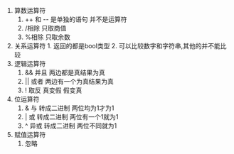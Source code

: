 1.  算数运算符
    1.  ++ 和 -- 是单独的语句 并不是运算符
    2.  /相除    只取商值
    3.  %相除  只取余数
2.   关系运算符
    1.  返回的都是bool类型
    2.  可以比较数字和字符串,其他的并不能比较
3.  逻辑运算符
    1.  &&  并且   两边都是真结果为真
    2.  ||     或者  两边有一个为真结果为真
    3.   !     取反  真变假  假变真
4.  位运算符
    1.   &  与      转成二进制  两位均为1才为1 
    2.    |  或      转成二进制  两位有一个1就为1
    3.   ^  异或   转成二进制  两位不同就为1
5.  赋值运算符
    1.  忽略